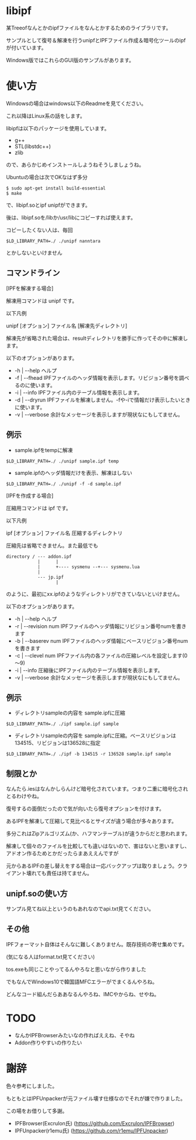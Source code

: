 libipf
===============
某Treeofなんとかのipfファイルをなんとかするためのライブラリです。

サンプルとして復号＆解凍を行うunipfとIPFファイル作成＆暗号化ツールのipfが付いています。

Windows版ではこれらのGUI版のサンプルがあります。

使い方
===============
Windowsの場合はwindows以下のReadmeを見てください。

これ以降はLinux系の話をします。

libipfは以下のパッケージを使用しています。
* g++
* STL(libstdc++)
* zlib

ので、あらかじめインストールしようねそうしましょうね。

Ubuntuの場合は次でOKなはず多分
````
$ sudo apt-get install build-essential
$ make
````
で、libipf.soとipf unipfができます。


後は、libipf.soを/libか/usr/libにコピーすれば使えます。

コピーしたくない人は、毎回

````
$LD_LIBRARY_PATH=./ ./unipf nanntara
````

とかしないといけません


コマンドライン
--------

[IPFを解凍する場合]

解凍用コマンドは unipf です。

以下凡例

unipf [オプション] ファイル名 [解凍先ディレクトリ]

解凍先が省略された場合は、resultディレクトリを勝手に作ってその中に解凍します。

以下のオプションがあります。

* -h | --help         ヘルプ
* -f | --fhead        IPFファイルのヘッダ情報を表示します。リビジョン番号を調べるのに使います。
* -i | --info         IPFファイル内のテーブル情報を表示します。
* -d | --dryrun       IPFファイルを解凍しません。-fや-iで情報だけ表示したいときに使います。
* -v | --verbose      余計なメッセージを表示しますが現状なにもしてません。

例示
--------
* sample.ipfをtempに解凍


````
$LD_LIBRARY_PATH=./ ./unipf sample.ipf temp
````

* sample.ipfのヘッダ情報だけを表示、解凍はしない


````
$LD_LIBRARY_PATH=./ ./unipf -f -d sample.ipf
````


[IPFを作成する場合]


圧縮用コマンドは ipf です。

以下凡例

ipf [オプション] ファイル名 圧縮するディレクトリ

圧縮先は省略できません。また最低でも


```` 
directory / --- addon.ipf 
            |      |
            |      +---- sysmenu --+--- sysmenu.lua
            |
            --- jp.ipf
                   |
````

のように、最初にxx.ipfのようなディレクトリができていないといけません。

以下のオプションがあります。

* -h | --help         ヘルプ
* -r | --revision num IPFファイルのヘッダ情報にリビジョン番号numを書きます
* -b | --baserev num  IPFファイルのヘッダ情報にベースリビジョン番号numを書きます
* -c | --clevel num   IPFファイル内の各ファイルの圧縮レベルを設定します(0～9)
* -i | --info         圧縮後にIPFファイル内のテーブル情報を表示します。
* -v | --verbose      余計なメッセージを表示しますが現状なにもしてません。

例示
--------
* ディレクトリsampleの内容を sample.ipfに圧縮

````
$LD_LIBRARY_PATH=./ ./ipf sample.ipf sample
````

* ディレクトリsampleの内容を sample.ipfに圧縮。ベースリビジョンは134515、リビジョンは136528に指定


````
$LD_LIBRARY_PATH=./ ./ipf -b 134515 -r 136528 sample.ipf sample
````



制限とか
--------
なんたら.iesはなんかしらんけど暗号化されています。つまり二重に暗号化されとるわけやね。

復号するの面倒だったので気が向いたら復号オプションを付けます。

あるIPFを解凍して圧縮して見比べるとサイズが違う場合が多々あります。

多分これはZipアルゴリズム(か、ハフマンテーブル)が違うからだと思われます。

解凍して個々のファイルを比較しても違いはないので、害はないと思いますし、アドオン作るためとかだったらまあええんですが

元からあるIPFの差し替えをする場合は一応バックアップは取りましょう。クライアント壊れても責任は持てません。


unipf.soの使い方
--------
サンプル見てね以上というのもあれなのでapi.txt見てください。


その他
--------
IPFフォーマット自体はそんなに難しくありません。既存技術の寄せ集めです。

(気になる人はformat.txt見てください)

tos.exeも同じことやってるんやろなと思いながら作りました

でもなんでWindows10で韓国語MFCエラーがでまくるんやろね。

どんなコード組んだらああなるんやろね、IMCやからね、せやね。



TODO
===============
* なんかIPFBrowserみたいなの作ればええね、そやね
* Addon作りやすいの作りたい

謝辞
===============
色々参考にしました。

もともとはIPFUnpackerが元ファイル壊す仕様なのでそれが嫌で作りました。

この場をお借りして多謝。

* IPFBrowser(Excrulon氏) (https://github.com/Excrulon/IPFBrowser)
* IPFUnpacker(r1emu氏) (https://github.com/r1emu/IPFUnpacker)

